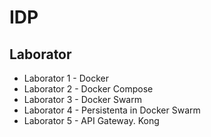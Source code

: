 # IDP

## Laborator
* Laborator 1 - Docker
* Laborator 2 - Docker Compose
* Laborator 3 - Docker Swarm
* Laborator 4 - Persistenta in Docker Swarm
* Laborator 5 - API Gateway. Kong
